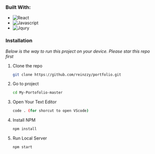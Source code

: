 ### Built With:
* ![React](https://img.shields.io/badge/ReactJS-blue?style=for-the-badge&logo=React&logoColor=white)
* ![Javascript](https://img.shields.io/badge/Javascript-yellow?style=for-the-badge&logo=javascript&logoColor=white)
* ![Jqury](https://img.shields.io/badge/Jqury-brown?style=for-the-badge&logo=jquery&logoColor=white)



<!-- GETTING STARTED -->
### Installation

_Below is the way to run this project on your device. Please star this repo first_

1. Clone the repo
   ```sh
   git clone https://github.com/reinzzy/portfolio.git
   ```
2. Go to project
   ```sh
   cd My-Portofolio-master
   ```
3. Open Your Text Editor
   ```sh
   code . (for shorcut to open VScode)
   ```
4. Install NPM
   ```sh
   npm install
   ```
5. Run Local Server
   ```sh
   npm start
   ```